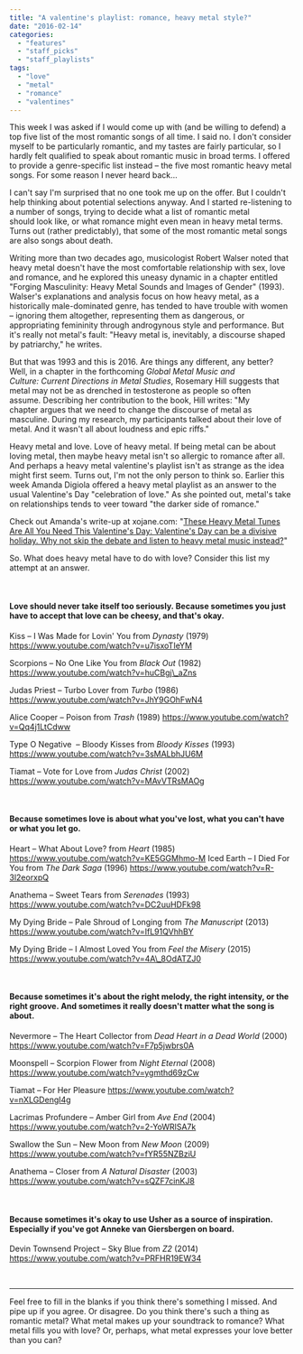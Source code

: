 ```yaml
---
title: "A valentine's playlist: romance, heavy metal style?"
date: "2016-02-14"
categories: 
  - "features"
  - "staff_picks"
  - "staff_playlists"
tags: 
  - "love"
  - "metal"
  - "romance"
  - "valentines"
---
```


This week I was asked if I would come up with (and be willing to defend) a top five list of the most romantic songs of all time. I said no. I don't consider myself to be particularly romantic, and my tastes are fairly particular, so I hardly felt qualified to speak about romantic music in broad terms. I offered to provide a genre-specific list instead – the five most romantic heavy metal songs. For some reason I never heard back...

I can't say I'm surprised that no one took me up on the offer. But I couldn't help thinking about potential selections anyway. And I started re-listening to a number of songs, trying to decide what a list of romantic metal should look like, or what romance might even mean in heavy metal terms. Turns out (rather predictably), that some of the most romantic metal songs are also songs about death.

Writing more than two decades ago, musicologist Robert Walser noted that heavy metal doesn't have the most comfortable relationship with sex, love and romance, and he explored this uneasy dynamic in a chapter entitled "Forging Masculinity: Heavy Metal Sounds and Images of Gender" (1993). Walser's explanations and analysis focus on how heavy metal, as a historically male-dominated genre, has tended to have trouble with women – ignoring them altogether, representing them as dangerous, or appropriating femininity through androgynous style and performance. But it's really not metal's fault: "Heavy metal is, inevitably, a discourse shaped by patriarchy," he writes.

But that was 1993 and this is 2016. Are things any different, any better? Well, in a chapter in the forthcoming _Global Metal Music and Culture: Current Directions in Metal Studies_, Rosemary Hill suggests that metal may not be as drenched in testosterone as people so often assume. Describing her contribution to the book, Hill writes: "My chapter argues that we need to change the discourse of metal as masculine. During my research, my participants talked about their love of metal. And it wasn't all about loudness and epic riffs."

Heavy metal and love. Love of heavy metal. If being metal can be about loving metal, then maybe heavy metal isn't so allergic to romance after all. And perhaps a heavy metal valentine's playlist isn't as strange as the idea might first seem. Turns out, I'm not the only person to think so. Earlier this week Amanda Digiola offered a heavy metal playlist as an answer to the usual Valentine's Day "celebration of love." As she pointed out, metal's take on relationships tends to veer toward "the darker side of romance."

Check out Amanda's write-up at xojane.com: "[These Heavy Metal Tunes Are All You Need This Valentine's Day: Valentine's Day can be a divisive holiday. Why not skip the debate and listen to heavy metal music instead?](http://www.xojane.com/entertainment/heavy-metal-valentines-playlist)"

So. What does heavy metal have to do with love? Consider this list my attempt at an answer.

 

#### Love should never take itself too seriously. Because sometimes you just have to accept that love can be cheesy, and that's okay.

Kiss – I Was Made for Lovin' You from _Dynasty_ (1979) https://www.youtube.com/watch?v=u7isxoTIeYM

Scorpions – No One Like You from _Black Out_ (1982) https://www.youtube.com/watch?v=huCBgj\_aZns

Judas Priest – Turbo Lover from _Turbo_ (1986) https://www.youtube.com/watch?v=JhY9GOhFwN4

Alice Cooper – Poison from _Trash_ (1989) https://www.youtube.com/watch?v=Qq4j1LtCdww

Type O Negative  – Bloody Kisses from _Bloody Kisses_ (1993) https://www.youtube.com/watch?v=3sMALbhJU6M

Tiamat – Vote for Love from _Judas Christ_ (2002) https://www.youtube.com/watch?v=MAvVTRsMAOg

 

#### Because sometimes love is about what you've lost, what you can't have or what you let go.

Heart – What About Love? from _Heart_ (1985) https://www.youtube.com/watch?v=KE5GGMhmo-M Iced Earth – I Died For You from _The Dark Saga_ (1996) https://www.youtube.com/watch?v=R-3l2eorxpQ

Anathema – Sweet Tears from _Serenades_ (1993) https://www.youtube.com/watch?v=DC2uuHDFk98

My Dying Bride – Pale Shroud of Longing from _The Manuscript_ (2013) https://www.youtube.com/watch?v=IfL91QVhhBY

My Dying Bride – I Almost Loved You from _Feel the Misery_ (2015) https://www.youtube.com/watch?v=4A\_8OdATZJ0

 

#### Because sometimes it's about the right melody, the right intensity, or the right groove. And sometimes it really doesn't matter what the song is about.

Nevermore – The Heart Collector from _Dead Heart in a Dead World_ (2000) https://www.youtube.com/watch?v=F7p5jwbrs0A

Moonspell – Scorpion Flower from _Night Eternal_ (2008) https://www.youtube.com/watch?v=ygmthd69zCw

Tiamat – For Her Pleasure https://www.youtube.com/watch?v=nXLGDengI4g

Lacrimas Profundere – Amber Girl from _Ave End_ (2004) https://www.youtube.com/watch?v=2-YoWRlSA7k

Swallow the Sun – New Moon from _New Moon_ (2009) https://www.youtube.com/watch?v=fYR55NZBziU

Anathema – Closer from _A Natural Disaster_ (2003) https://www.youtube.com/watch?v=sQZF7cinKJ8

 

#### Because sometimes it's okay to use Usher as a source of inspiration. Especially if you've got Anneke van Giersbergen on board.

Devin Townsend Project – Sky Blue from _Z2_ (2014) https://www.youtube.com/watch?v=PRFHR19EW34

 

* * *

Feel free to fill in the blanks if you think there's something I missed. And pipe up if you agree. Or disagree. Do you think there's such a thing as romantic metal? What metal makes up your soundtrack to romance? What metal fills you with love? Or, perhaps, what metal expresses your love better than you can?
